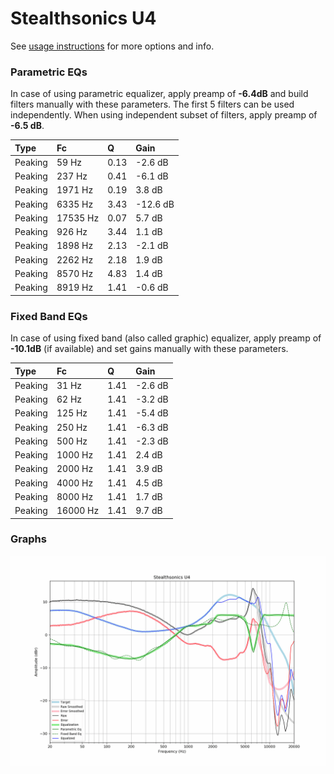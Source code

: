 # Stealthsonics U4
See [usage instructions](https://github.com/jaakkopasanen/AutoEq#usage) for more options and info.

### Parametric EQs
In case of using parametric equalizer, apply preamp of **-6.4dB** and build filters manually
with these parameters. The first 5 filters can be used independently.
When using independent subset of filters, apply preamp of **-6.5 dB**.

| Type    | Fc       |    Q | Gain     |
|:--------|:---------|:-----|:---------|
| Peaking | 59 Hz    | 0.13 | -2.6 dB  |
| Peaking | 237 Hz   | 0.41 | -6.1 dB  |
| Peaking | 1971 Hz  | 0.19 | 3.8 dB   |
| Peaking | 6335 Hz  | 3.43 | -12.6 dB |
| Peaking | 17535 Hz | 0.07 | 5.7 dB   |
| Peaking | 926 Hz   | 3.44 | 1.1 dB   |
| Peaking | 1898 Hz  | 2.13 | -2.1 dB  |
| Peaking | 2262 Hz  | 2.18 | 1.9 dB   |
| Peaking | 8570 Hz  | 4.83 | 1.4 dB   |
| Peaking | 8919 Hz  | 1.41 | -0.6 dB  |

### Fixed Band EQs
In case of using fixed band (also called graphic) equalizer, apply preamp of **-10.1dB**
(if available) and set gains manually with these parameters.

| Type    | Fc       |    Q | Gain    |
|:--------|:---------|:-----|:--------|
| Peaking | 31 Hz    | 1.41 | -2.6 dB |
| Peaking | 62 Hz    | 1.41 | -3.2 dB |
| Peaking | 125 Hz   | 1.41 | -5.4 dB |
| Peaking | 250 Hz   | 1.41 | -6.3 dB |
| Peaking | 500 Hz   | 1.41 | -2.3 dB |
| Peaking | 1000 Hz  | 1.41 | 2.4 dB  |
| Peaking | 2000 Hz  | 1.41 | 3.9 dB  |
| Peaking | 4000 Hz  | 1.41 | 4.5 dB  |
| Peaking | 8000 Hz  | 1.41 | 1.7 dB  |
| Peaking | 16000 Hz | 1.41 | 9.7 dB  |

### Graphs
![](./Stealthsonics%20U4.png)